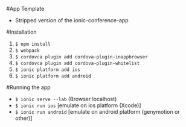 #App Template

- Stripped version of the ionic-conference-app

#Installation
1. `$ npm install`
2. `$ webpack`
2. `$ cordovca plugin add cordova-plugin-inappbrowser`
3. `$ cordovca plugin add cordova-plugin-whitelist`
4. `$ ionic platform add ios`
5. `$ ionic platform add android`

#Running the app
- `$ ionic serve --lab` (Browser localhost)
- `$ ionic run ios` [emulate on ios platform (Xcode)]
- `$ ionic run android` [emulate on android platform (genymotion or other)]
